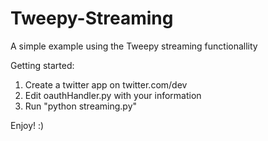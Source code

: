 Tweepy-Streaming
================

A simple example using the Tweepy streaming functionallity

Getting started:
1. Create a twitter app on twitter.com/dev
2. Edit oauthHandler.py with your information
3. Run "python streaming.py"

Enjoy! :)
